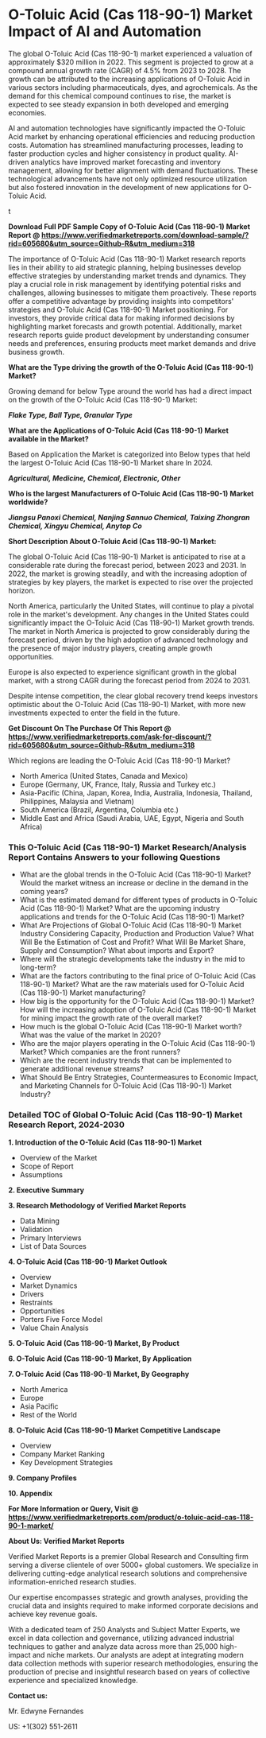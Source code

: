 <meta name="title" content="Global  O-Toluic Acid (Cas 118-90-1) Market Impact of AI and Automation"><meta name="description" content="  The global O-Toluic Acid (Cas 118-90-1) market experienced a valuation of approximately $320 million in 2022. This segment is projected to grow at a compound annual "><meta name="title" content=" O-Toluic Acid (Cas 118-90-1) Market Size, Share, Scope, Trends, Growth, Opportunities, Analysis, Forecast"> <h1>O-Toluic Acid (Cas 118-90-1) Market Impact of AI and Automation</h1> <p>The global O-Toluic Acid (Cas 118-90-1) market experienced a valuation of approximately $320 million in 2022. This segment is projected to grow at a compound annual growth rate (CAGR) of 4.5% from 2023 to 2028. The growth can be attributed to the increasing applications of O-Toluic Acid in various sectors including pharmaceuticals, dyes, and agrochemicals. As the demand for this chemical compound continues to rise, the market is expected to see steady expansion in both developed and emerging economies.</p> <p>AI and automation technologies have significantly impacted the O-Toluic Acid market by enhancing operational efficiencies and reducing production costs. Automation has streamlined manufacturing processes, leading to faster production cycles and higher consistency in product quality. AI-driven analytics have improved market forecasting and inventory management, allowing for better alignment with demand fluctuations. These technological advancements have not only optimized resource utilization but also fostered innovation in the development of new applications for O-Toluic Acid.</p> t</p><p id="" class=""><strong>Download Full PDF Sample Copy of O-Toluic Acid (Cas 118-90-1) Market Report @ <a href="https://www.verifiedmarketreports.com/download-sample/?rid=605680&utm_source=Github-R&utm_medium=318" target="_blank">https://www.verifiedmarketreports.com/download-sample/?rid=605680&utm_source=Github-R&utm_medium=318</a></strong></p><p>The importance of&nbsp;O-Toluic Acid (Cas 118-90-1) Market research reports lies in their ability to aid strategic planning, helping businesses develop effective strategies by understanding market trends and dynamics. They play a crucial role in risk management by identifying potential risks and challenges, allowing businesses to mitigate them proactively. These reports offer a competitive advantage by providing insights into competitors' strategies and O-Toluic Acid (Cas 118-90-1) Market positioning. For investors, they provide critical data for making informed decisions by highlighting market forecasts and growth potential. Additionally, market research reports guide product development by understanding consumer needs and preferences, ensuring products meet market demands and drive business growth.</p><p><strong>What are the&nbsp;Type driving the growth of the O-Toluic Acid (Cas 118-90-1) Market?</strong></p><p id="" class="">Growing demand for below Type around the world has had a direct impact on the growth of the O-Toluic Acid (Cas 118-90-1) Market:</p><em><strong>Flake Type, Ball Type, Granular Type</strong></em></p><strong>What are the&nbsp;Applications&nbsp;of O-Toluic Acid (Cas 118-90-1) Market available in the Market?</strong></p><p id="" class="">Based on Application the Market is categorized into Below types that held the largest O-Toluic Acid (Cas 118-90-1) Market share In 2024.</p><em><strong>Agricultural, Medicine, Chemical, Electronic, Other</strong></em></p><strong>Who is the largest Manufacturers of O-Toluic Acid (Cas 118-90-1) Market worldwide?</strong></p><p><em><strong>Jiangsu Panoxi Chemical, Nanjing Sannuo Chemical, Taixing Zhongran Chemical, Xingyu Chemical, Anytop Co</strong></em></p><p id="" class=""><strong>Short Description About O-Toluic Acid (Cas 118-90-1) Market:</strong></p><p>The global O-Toluic Acid (Cas 118-90-1) Market is anticipated to rise at a considerable rate during the forecast period, between 2023 and 2031. In 2022, the market is growing steadily, and with the increasing adoption of strategies by key players, the market is expected to rise over the projected horizon.</p><p>North America, particularly the United States, will continue to play a pivotal role in the market's development. Any changes in the United States could significantly impact the O-Toluic Acid (Cas 118-90-1) Market growth trends. The market in North America is projected to grow considerably during the forecast period, driven by the high adoption of advanced technology and the presence of major industry players, creating ample growth opportunities.</p><p>Europe is also expected to experience significant growth in the global market, with a strong CAGR during the forecast period from 2024 to 2031.</p><p>Despite intense competition, the clear global recovery trend keeps investors optimistic about the O-Toluic Acid (Cas 118-90-1) Market, with more new investments expected to enter the field in the future.</p><p id="" class=""><strong>Get Discount On The Purchase Of This Report @ <a href="https://www.verifiedmarketreports.com/ask-for-discount/?rid=605680&utm_source=Github-R&utm_medium=318" target="_blank">https://www.verifiedmarketreports.com/ask-for-discount/?rid=605680&utm_source=Github-R&utm_medium=318</a></strong></p>Which regions are leading the O-Toluic Acid (Cas 118-90-1) Market?</p><ul><li>North America (United States, Canada and Mexico)</li><li>Europe (Germany, UK, France, Italy, Russia and Turkey etc.)</li><li>Asia-Pacific (China, Japan, Korea, India, Australia, Indonesia, Thailand, Philippines, Malaysia and Vietnam)</li><li>South America (Brazil, Argentina, Columbia etc.)</li><li>Middle East and Africa (Saudi Arabia, UAE, Egypt, Nigeria and South Africa)</li></ul><h3 id="" class="">This O-Toluic Acid (Cas 118-90-1) Market Research/Analysis Report Contains Answers to your following Questions</h3><ul><li>What are the global trends in the O-Toluic Acid (Cas 118-90-1) Market? Would the market witness an increase or decline in the demand in the coming years?</li><li>What is the estimated demand for different types of products in O-Toluic Acid (Cas 118-90-1) Market? What are the upcoming industry applications and trends for the O-Toluic Acid (Cas 118-90-1) Market?</li><li>What Are Projections of Global O-Toluic Acid (Cas 118-90-1) Market Industry Considering Capacity, Production and Production Value? What Will Be the Estimation of Cost and Profit? What Will Be Market Share, Supply and Consumption? What about imports and Export?</li><li>Where will the strategic developments take the industry in the mid to long-term?</li><li>What are the factors contributing to the final price of O-Toluic Acid (Cas 118-90-1) Market? What are the raw materials used for O-Toluic Acid (Cas 118-90-1) Market manufacturing?</li><li>How big is the opportunity for the O-Toluic Acid (Cas 118-90-1) Market? How will the increasing adoption of O-Toluic Acid (Cas 118-90-1) Market for mining impact the growth rate of the overall market?</li><li>How much is the global O-Toluic Acid (Cas 118-90-1) Market worth? What was the value of the market In 2020?</li><li>Who are the major players operating in the O-Toluic Acid (Cas 118-90-1) Market? Which companies are the front runners?</li><li>Which are the recent industry trends that can be implemented to generate additional revenue streams?</li><li>What Should Be Entry Strategies, Countermeasures to Economic Impact, and Marketing Channels for O-Toluic Acid (Cas 118-90-1) Market Industry?</li></ul><h3 id="" class="">Detailed TOC of Global O-Toluic Acid (Cas 118-90-1) Market Research Report, 2024-2030</h3><p id="" class=""><strong>1. Introduction of the O-Toluic Acid (Cas 118-90-1) Market</strong></p><ul><li>Overview of the Market</li><li>Scope of Report</li><li>Assumptions</li></ul><p id="" class=""><strong>2. Executive Summary</strong></p><p id="" class=""><strong>3. Research Methodology of Verified Market Reports</strong></p><ul><li>Data Mining</li><li>Validation</li><li>Primary Interviews</li><li>List of Data Sources</li></ul><p id="" class=""><strong>4. O-Toluic Acid (Cas 118-90-1) Market Outlook</strong></p><ul><li>Overview</li><li>Market Dynamics</li><li>Drivers</li><li>Restraints</li><li>Opportunities</li><li>Porters Five Force Model</li><li>Value Chain Analysis</li></ul><p id="" class=""><strong>5. O-Toluic Acid (Cas 118-90-1) Market, By Product</strong></p><p id="" class=""><strong>6. O-Toluic Acid (Cas 118-90-1) Market, By Application</strong></p><p id="" class=""><strong>7. O-Toluic Acid (Cas 118-90-1) Market, By Geography</strong></p><ul><li>North America</li><li>Europe</li><li>Asia Pacific</li><li>Rest of the World</li></ul><p id="" class=""><strong>8. O-Toluic Acid (Cas 118-90-1) Market Competitive Landscape</strong></p><ul><li>Overview</li><li>Company Market Ranking</li><li>Key Development Strategies</li></ul><p id="" class=""><strong>9. Company Profiles</strong></p><p id="" class=""><strong>10. Appendix</strong></p><p id="" class=""><strong>For More Information or Query, Visit @ <a href="https://www.verifiedmarketreports.com/product/o-toluic-acid-cas-118-90-1-market/" target="_blank">https://www.verifiedmarketreports.com/product/o-toluic-acid-cas-118-90-1-market/</a></strong></p><p id="" class=""><strong>About Us: Verified Market Reports</strong></p><p id="" class="">Verified Market Reports is a premier Global Research and Consulting firm serving a diverse clientele of over 5000+ global customers. We specialize in delivering cutting-edge analytical research solutions and comprehensive information-enriched research studies.</p><p id="" class="">Our expertise encompasses strategic and growth analyses, providing the crucial data and insights required to make informed corporate decisions and achieve key revenue goals.</p><p id="" class="">With a dedicated team of 250 Analysts and Subject Matter Experts, we excel in data collection and governance, utilizing advanced industrial techniques to gather and analyze data across more than 25,000 high-impact and niche markets. Our analysts are adept at integrating modern data collection methods with superior research methodologies, ensuring the production of precise and insightful research based on years of collective experience and specialized knowledge.</p><p id="" class=""><strong>Contact us:</strong></p><p id="" class="">Mr. Edwyne Fernandes</p><p id="" class="">US: +1(302) 551-2611</p>